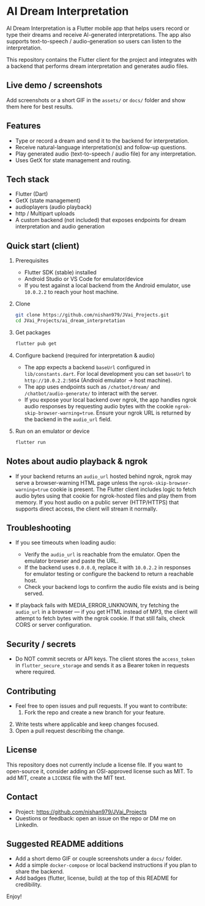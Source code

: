 # AI Dream Interpretation

AI Dream Interpretation is a Flutter mobile app that helps users record or type their dreams and receive AI-generated interpretations. The app also supports text-to-speech / audio-generation so users can listen to the interpretation.

This repository contains the Flutter client for the project and integrates with a backend that performs dream interpretation and generates audio files.

## Live demo / screenshots

Add screenshots or a short GIF in the `assets/` or `docs/` folder and show them here for best results.

## Features

- Type or record a dream and send it to the backend for interpretation.
- Receive natural-language interpretation(s) and follow-up questions.
- Play generated audio (text-to-speech / audio file) for any interpretation.
- Uses GetX for state management and routing.

## Tech stack

- Flutter (Dart)
- GetX (state management)
- audioplayers (audio playback)
- http / Multipart uploads
- A custom backend (not included) that exposes endpoints for dream interpretation and audio generation

## Quick start (client)

1. Prerequisites

   - Flutter SDK (stable) installed
   - Android Studio or VS Code for emulator/device
   - If you test against a local backend from the Android emulator, use `10.0.2.2` to reach your host machine.

2. Clone

   ```bash
   git clone https://github.com/nishan979/JVai_Projects.git
   cd JVai_Projects/ai_dream_interpretation
   ```

3. Get packages

   ```bash
   flutter pub get
   ```

4. Configure backend (required for interpretation & audio)

   - The app expects a backend `baseUrl` configured in `lib/constants.dart`. For local development you can set `baseUrl` to `http://10.0.2.2:5054` (Android emulator -> host machine).
   - The app uses endpoints such as `/chatbot/dream/` and `/chatbot/audio-generate/` to interact with the server.
   - If you expose your local backend over ngrok, the app handles ngrok audio responses by requesting audio bytes with the cookie `ngrok-skip-browser-warning=true`. Ensure your ngrok URL is returned by the backend in the `audio_url` field.

5. Run on an emulator or device

   ```bash
   flutter run
   ```

## Notes about audio playback & ngrok

- If your backend returns an `audio_url` hosted behind ngrok, ngrok may serve a browser-warning HTML page unless the `ngrok-skip-browser-warning=true` cookie is present. The Flutter client includes logic to fetch audio bytes using that cookie for ngrok-hosted files and play them from memory. If you host audio on a public server (HTTP/HTTPS) that supports direct access, the client will stream it normally.

## Troubleshooting

- If you see timeouts when loading audio:

  - Verify the `audio_url` is reachable from the emulator. Open the emulator browser and paste the URL.
  - If the backend uses `0.0.0.0`, replace it with `10.0.2.2` in responses for emulator testing or configure the backend to return a reachable host.
  - Check your backend logs to confirm the audio file exists and is being served.

- If playback fails with MEDIA_ERROR_UNKNOWN, try fetching the `audio_url` in a browser — if you get HTML instead of MP3, the client will attempt to fetch bytes with the ngrok cookie. If that still fails, check CORS or server configuration.

## Security / secrets

- Do NOT commit secrets or API keys. The client stores the `access_token` in `flutter_secure_storage` and sends it as a Bearer token in requests where required.

## Contributing

- Feel free to open issues and pull requests. If you want to contribute:
  1. Fork the repo and create a new branch for your feature.

2.  Write tests where applicable and keep changes focused.
3.  Open a pull request describing the change.

## License

This repository does not currently include a license file. If you want to open-source it, consider adding an OSI-approved license such as MIT. To add MIT, create a `LICENSE` file with the MIT text.

## Contact

- Project: https://github.com/nishan979/JVai_Projects
- Questions or feedback: open an issue on the repo or DM me on LinkedIn.

## Suggested README additions

- Add a short demo GIF or couple screenshots under a `docs/` folder.
- Add a simple `docker-compose` or local backend instructions if you plan to share the backend.
- Add badges (flutter, license, build) at the top of this README for credibility.

Enjoy!
